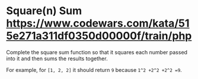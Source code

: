 # Square(n) Sum  https://www.codewars.com/kata/515e271a311df0350d00000f/train/php

Complete the square sum function so that it squares each number passed into it and then sums the results together.

For example, for `[1, 2, 2]` it should return `9` because `1^2 +2^2 +2^2 =9`.